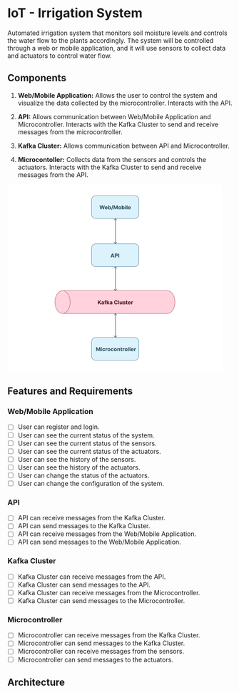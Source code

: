 # IoT - Irrigation System

Automated irrigation system that monitors soil moisture levels and controls the water flow to the plants accordingly. The system will be controlled through a web or mobile application, and it will use sensors to collect data and actuators to control water flow.

## Components

1. **Web/Mobile Application:** Allows the user to control the system and visualize the data collected by the microcontroller. Interacts with the API.

2. **API:** Allows communication between Web/Mobile Application and Microcontroller. Interacts with the Kafka Cluster to send and receive messages from the microcontroller.

3. **Kafka Cluster:** Allows communication between API and Microcontroller.

4. **Microcontoller:** Collects data from the sensors and controls the actuators. Interacts with the Kafka Cluster to send and receive messages from the API.

![ComponentsDiagram](/docs/static/components-diagram.png)


## Features and Requirements

### Web/Mobile Application

- [ ] User can register and login.
- [ ] User can see the current status of the system.
- [ ] User can see the current status of the sensors.
- [ ] User can see the current status of the actuators.
- [ ] User can see the history of the sensors.
- [ ] User can see the history of the actuators.
- [ ] User can change the status of the actuators.
- [ ] User can change the configuration of the system.

### API

- [ ] API can receive messages from the Kafka Cluster.
- [ ] API can send messages to the Kafka Cluster.
- [ ] API can receive messages from the Web/Mobile Application.
- [ ] API can send messages to the Web/Mobile Application.

### Kafka Cluster

- [ ] Kafka Cluster can receive messages from the API.
- [ ] Kafka Cluster can send messages to the API.
- [ ] Kafka Cluster can receive messages from the Microcontroller.
- [ ] Kafka Cluster can send messages to the Microcontroller.

### Microcontroller

- [ ] Microcontroller can receive messages from the Kafka Cluster.
- [ ] Microcontroller can send messages to the Kafka Cluster.
- [ ] Microcontroller can receive messages from the sensors.
- [ ] Microcontroller can send messages to the actuators.

## Architecture





